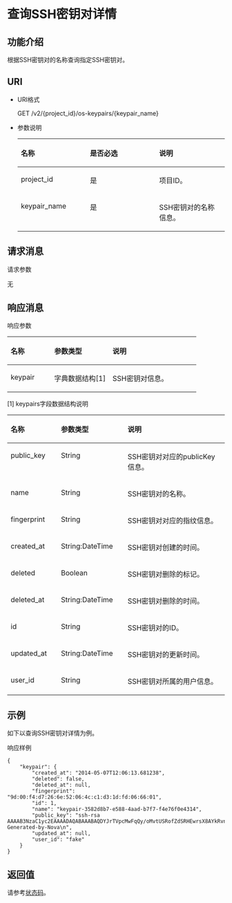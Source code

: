 # 查询SSH密钥对详情<a name="dew_02_0202"></a>

## 功能介绍<a name="s1e7d7cf7c81f4ccea8873f590cb1cae5"></a>

根据SSH密钥对的名称查询指定SSH密钥对。

## URI<a name="s9989a8d799ea410aa4549ae1057dabdf"></a>

-   URI格式

    GET /v2/\{project\_id\}/os-keypairs/\{keypair\_name\}

-   参数说明

    <a name="zh-cn_topic_0020212677_table51931981"></a>
    <table><thead align="left"><tr id="zh-cn_topic_0020212677_row62634432"><th class="cellrowborder" valign="top" width="33.33333333333333%" id="mcps1.1.4.1.1"><p id="zh-cn_topic_0020212677_p40224245"><a name="zh-cn_topic_0020212677_p40224245"></a><a name="zh-cn_topic_0020212677_p40224245"></a>名称</p>
    </th>
    <th class="cellrowborder" valign="top" width="33.33333333333333%" id="mcps1.1.4.1.2"><p id="zh-cn_topic_0020212677_p36938398"><a name="zh-cn_topic_0020212677_p36938398"></a><a name="zh-cn_topic_0020212677_p36938398"></a>是否必选</p>
    </th>
    <th class="cellrowborder" valign="top" width="33.33333333333333%" id="mcps1.1.4.1.3"><p id="zh-cn_topic_0020212677_p39220260"><a name="zh-cn_topic_0020212677_p39220260"></a><a name="zh-cn_topic_0020212677_p39220260"></a>说明</p>
    </th>
    </tr>
    </thead>
    <tbody><tr id="zh-cn_topic_0020212677_row22724462"><td class="cellrowborder" valign="top" width="33.33333333333333%" headers="mcps1.1.4.1.1 "><p id="zh-cn_topic_0020212677_p28742116"><a name="zh-cn_topic_0020212677_p28742116"></a><a name="zh-cn_topic_0020212677_p28742116"></a>project_id</p>
    </td>
    <td class="cellrowborder" valign="top" width="33.33333333333333%" headers="mcps1.1.4.1.2 "><p id="zh-cn_topic_0020212677_p46410096"><a name="zh-cn_topic_0020212677_p46410096"></a><a name="zh-cn_topic_0020212677_p46410096"></a>是</p>
    </td>
    <td class="cellrowborder" valign="top" width="33.33333333333333%" headers="mcps1.1.4.1.3 "><p id="zh-cn_topic_0020212677_p1121399"><a name="zh-cn_topic_0020212677_p1121399"></a><a name="zh-cn_topic_0020212677_p1121399"></a>项目ID。</p>
    </td>
    </tr>
    <tr id="zh-cn_topic_0020212677_row10092597"><td class="cellrowborder" valign="top" width="33.33333333333333%" headers="mcps1.1.4.1.1 "><p id="zh-cn_topic_0020212677_p12194051"><a name="zh-cn_topic_0020212677_p12194051"></a><a name="zh-cn_topic_0020212677_p12194051"></a>keypair_name</p>
    </td>
    <td class="cellrowborder" valign="top" width="33.33333333333333%" headers="mcps1.1.4.1.2 "><p id="zh-cn_topic_0020212677_p48194049"><a name="zh-cn_topic_0020212677_p48194049"></a><a name="zh-cn_topic_0020212677_p48194049"></a>是</p>
    </td>
    <td class="cellrowborder" valign="top" width="33.33333333333333%" headers="mcps1.1.4.1.3 "><p id="zh-cn_topic_0020212677_p11403863"><a name="zh-cn_topic_0020212677_p11403863"></a><a name="zh-cn_topic_0020212677_p11403863"></a>SSH密钥对的名称信息。</p>
    </td>
    </tr>
    </tbody>
    </table>


## 请求消息<a name="sb0d89416d8514c06a864a9b918fede75"></a>

请求参数

无

## 响应消息<a name="s5d60eac200ac49f0a14a92ce782e3404"></a>

响应参数 

<a name="zh-cn_topic_0020212677_table49096623"></a>
<table><thead align="left"><tr id="zh-cn_topic_0020212677_row20553506"><th class="cellrowborder" valign="top" width="23.057694230576942%" id="mcps1.1.4.1.1"><p id="zh-cn_topic_0020212677_p54221300"><a name="zh-cn_topic_0020212677_p54221300"></a><a name="zh-cn_topic_0020212677_p54221300"></a>名称</p>
</th>
<th class="cellrowborder" valign="top" width="30.76692330766923%" id="mcps1.1.4.1.2"><p id="zh-cn_topic_0020212677_p1866374"><a name="zh-cn_topic_0020212677_p1866374"></a><a name="zh-cn_topic_0020212677_p1866374"></a>参数类型</p>
</th>
<th class="cellrowborder" valign="top" width="46.17538246175382%" id="mcps1.1.4.1.3"><p id="zh-cn_topic_0020212677_p16958614"><a name="zh-cn_topic_0020212677_p16958614"></a><a name="zh-cn_topic_0020212677_p16958614"></a>说明</p>
</th>
</tr>
</thead>
<tbody><tr id="zh-cn_topic_0020212677_row31470474"><td class="cellrowborder" valign="top" width="23.057694230576942%" headers="mcps1.1.4.1.1 "><p id="zh-cn_topic_0020212677_p66080459"><a name="zh-cn_topic_0020212677_p66080459"></a><a name="zh-cn_topic_0020212677_p66080459"></a>keypair</p>
</td>
<td class="cellrowborder" valign="top" width="30.76692330766923%" headers="mcps1.1.4.1.2 "><p id="zh-cn_topic_0020212677_p30630481"><a name="zh-cn_topic_0020212677_p30630481"></a><a name="zh-cn_topic_0020212677_p30630481"></a>字典数据结构[1]</p>
</td>
<td class="cellrowborder" valign="top" width="46.17538246175382%" headers="mcps1.1.4.1.3 "><p id="zh-cn_topic_0020212677_p49478440"><a name="zh-cn_topic_0020212677_p49478440"></a><a name="zh-cn_topic_0020212677_p49478440"></a>SSH密钥对信息。</p>
</td>
</tr>
</tbody>
</table>

\[1\] keypairs字段数据结构说明

<a name="zh-cn_topic_0020212677_table32323009"></a>
<table><thead align="left"><tr id="zh-cn_topic_0020212677_row56122340"><th class="cellrowborder" valign="top" width="23.119999999999997%" id="mcps1.1.4.1.1"><p id="zh-cn_topic_0020212677_p49615719"><a name="zh-cn_topic_0020212677_p49615719"></a><a name="zh-cn_topic_0020212677_p49615719"></a>名称</p>
</th>
<th class="cellrowborder" valign="top" width="30.64%" id="mcps1.1.4.1.2"><p id="zh-cn_topic_0020212677_p50743509"><a name="zh-cn_topic_0020212677_p50743509"></a><a name="zh-cn_topic_0020212677_p50743509"></a>参数类型</p>
</th>
<th class="cellrowborder" valign="top" width="46.239999999999995%" id="mcps1.1.4.1.3"><p id="zh-cn_topic_0020212677_p16583569"><a name="zh-cn_topic_0020212677_p16583569"></a><a name="zh-cn_topic_0020212677_p16583569"></a>说明</p>
</th>
</tr>
</thead>
<tbody><tr id="zh-cn_topic_0020212677_row1091845"><td class="cellrowborder" valign="top" width="23.119999999999997%" headers="mcps1.1.4.1.1 "><p id="zh-cn_topic_0020212677_p21330650"><a name="zh-cn_topic_0020212677_p21330650"></a><a name="zh-cn_topic_0020212677_p21330650"></a>public_key</p>
</td>
<td class="cellrowborder" valign="top" width="30.64%" headers="mcps1.1.4.1.2 "><p id="zh-cn_topic_0020212677_p28418246"><a name="zh-cn_topic_0020212677_p28418246"></a><a name="zh-cn_topic_0020212677_p28418246"></a>String</p>
</td>
<td class="cellrowborder" valign="top" width="46.239999999999995%" headers="mcps1.1.4.1.3 "><p id="zh-cn_topic_0020212677_p47371280"><a name="zh-cn_topic_0020212677_p47371280"></a><a name="zh-cn_topic_0020212677_p47371280"></a>SSH密钥对对应的publicKey信息。</p>
</td>
</tr>
<tr id="zh-cn_topic_0020212677_row23688339"><td class="cellrowborder" valign="top" width="23.119999999999997%" headers="mcps1.1.4.1.1 "><p id="zh-cn_topic_0020212677_p39707298"><a name="zh-cn_topic_0020212677_p39707298"></a><a name="zh-cn_topic_0020212677_p39707298"></a>name</p>
</td>
<td class="cellrowborder" valign="top" width="30.64%" headers="mcps1.1.4.1.2 "><p id="zh-cn_topic_0020212677_p2977371"><a name="zh-cn_topic_0020212677_p2977371"></a><a name="zh-cn_topic_0020212677_p2977371"></a>String</p>
</td>
<td class="cellrowborder" valign="top" width="46.239999999999995%" headers="mcps1.1.4.1.3 "><p id="zh-cn_topic_0020212677_p23019892"><a name="zh-cn_topic_0020212677_p23019892"></a><a name="zh-cn_topic_0020212677_p23019892"></a>SSH密钥对的名称。</p>
</td>
</tr>
<tr id="r3c4e33fabc9540c68209359a32a980a2"><td class="cellrowborder" valign="top" width="23.119999999999997%" headers="mcps1.1.4.1.1 "><p id="aa970d73ce0284adf939a2aa27641ee7c"><a name="aa970d73ce0284adf939a2aa27641ee7c"></a><a name="aa970d73ce0284adf939a2aa27641ee7c"></a>fingerprint</p>
</td>
<td class="cellrowborder" valign="top" width="30.64%" headers="mcps1.1.4.1.2 "><p id="ac7b8a303cc3844d984af9934f64f884f"><a name="ac7b8a303cc3844d984af9934f64f884f"></a><a name="ac7b8a303cc3844d984af9934f64f884f"></a>String</p>
</td>
<td class="cellrowborder" valign="top" width="46.239999999999995%" headers="mcps1.1.4.1.3 "><p id="a64be21efe04340d48300e885affd4470"><a name="a64be21efe04340d48300e885affd4470"></a><a name="a64be21efe04340d48300e885affd4470"></a>SSH密钥对对应的指纹信息。</p>
</td>
</tr>
<tr id="zh-cn_topic_0020212677_row5852437"><td class="cellrowborder" valign="top" width="23.119999999999997%" headers="mcps1.1.4.1.1 "><p id="zh-cn_topic_0020212677_p4285383"><a name="zh-cn_topic_0020212677_p4285383"></a><a name="zh-cn_topic_0020212677_p4285383"></a>created_at</p>
</td>
<td class="cellrowborder" valign="top" width="30.64%" headers="mcps1.1.4.1.2 "><p id="zh-cn_topic_0020212677_p64894876"><a name="zh-cn_topic_0020212677_p64894876"></a><a name="zh-cn_topic_0020212677_p64894876"></a>String:DateTime</p>
</td>
<td class="cellrowborder" valign="top" width="46.239999999999995%" headers="mcps1.1.4.1.3 "><p id="zh-cn_topic_0020212677_p63724816"><a name="zh-cn_topic_0020212677_p63724816"></a><a name="zh-cn_topic_0020212677_p63724816"></a>SSH密钥对创建的时间。</p>
</td>
</tr>
<tr id="zh-cn_topic_0020212677_row36652435"><td class="cellrowborder" valign="top" width="23.119999999999997%" headers="mcps1.1.4.1.1 "><p id="zh-cn_topic_0020212677_p16057296"><a name="zh-cn_topic_0020212677_p16057296"></a><a name="zh-cn_topic_0020212677_p16057296"></a>deleted</p>
</td>
<td class="cellrowborder" valign="top" width="30.64%" headers="mcps1.1.4.1.2 "><p id="zh-cn_topic_0020212677_p58113810"><a name="zh-cn_topic_0020212677_p58113810"></a><a name="zh-cn_topic_0020212677_p58113810"></a>Boolean</p>
</td>
<td class="cellrowborder" valign="top" width="46.239999999999995%" headers="mcps1.1.4.1.3 "><p id="zh-cn_topic_0020212677_p19274797"><a name="zh-cn_topic_0020212677_p19274797"></a><a name="zh-cn_topic_0020212677_p19274797"></a>SSH密钥对删除的标记。</p>
</td>
</tr>
<tr id="zh-cn_topic_0020212677_row39255446"><td class="cellrowborder" valign="top" width="23.119999999999997%" headers="mcps1.1.4.1.1 "><p id="zh-cn_topic_0020212677_p25574597"><a name="zh-cn_topic_0020212677_p25574597"></a><a name="zh-cn_topic_0020212677_p25574597"></a>deleted_at</p>
</td>
<td class="cellrowborder" valign="top" width="30.64%" headers="mcps1.1.4.1.2 "><p id="zh-cn_topic_0020212677_p22776773"><a name="zh-cn_topic_0020212677_p22776773"></a><a name="zh-cn_topic_0020212677_p22776773"></a>String:DateTime</p>
</td>
<td class="cellrowborder" valign="top" width="46.239999999999995%" headers="mcps1.1.4.1.3 "><p id="zh-cn_topic_0020212677_p28378258"><a name="zh-cn_topic_0020212677_p28378258"></a><a name="zh-cn_topic_0020212677_p28378258"></a>SSH密钥对删除的时间。</p>
</td>
</tr>
<tr id="zh-cn_topic_0020212677_row54077734"><td class="cellrowborder" valign="top" width="23.119999999999997%" headers="mcps1.1.4.1.1 "><p id="zh-cn_topic_0020212677_p18220335"><a name="zh-cn_topic_0020212677_p18220335"></a><a name="zh-cn_topic_0020212677_p18220335"></a>id</p>
</td>
<td class="cellrowborder" valign="top" width="30.64%" headers="mcps1.1.4.1.2 "><p id="zh-cn_topic_0020212677_p22737212"><a name="zh-cn_topic_0020212677_p22737212"></a><a name="zh-cn_topic_0020212677_p22737212"></a>String</p>
</td>
<td class="cellrowborder" valign="top" width="46.239999999999995%" headers="mcps1.1.4.1.3 "><p id="zh-cn_topic_0020212677_p66647176"><a name="zh-cn_topic_0020212677_p66647176"></a><a name="zh-cn_topic_0020212677_p66647176"></a>SSH密钥对的ID。</p>
</td>
</tr>
<tr id="zh-cn_topic_0020212677_row62953674"><td class="cellrowborder" valign="top" width="23.119999999999997%" headers="mcps1.1.4.1.1 "><p id="zh-cn_topic_0020212677_p66082838"><a name="zh-cn_topic_0020212677_p66082838"></a><a name="zh-cn_topic_0020212677_p66082838"></a>updated_at</p>
</td>
<td class="cellrowborder" valign="top" width="30.64%" headers="mcps1.1.4.1.2 "><p id="zh-cn_topic_0020212677_p46241663"><a name="zh-cn_topic_0020212677_p46241663"></a><a name="zh-cn_topic_0020212677_p46241663"></a>String:DateTime</p>
</td>
<td class="cellrowborder" valign="top" width="46.239999999999995%" headers="mcps1.1.4.1.3 "><p id="zh-cn_topic_0020212677_p21523158"><a name="zh-cn_topic_0020212677_p21523158"></a><a name="zh-cn_topic_0020212677_p21523158"></a>SSH密钥对的更新时间。</p>
</td>
</tr>
<tr id="zh-cn_topic_0020212677_row59490699"><td class="cellrowborder" valign="top" width="23.119999999999997%" headers="mcps1.1.4.1.1 "><p id="zh-cn_topic_0020212677_p54017281"><a name="zh-cn_topic_0020212677_p54017281"></a><a name="zh-cn_topic_0020212677_p54017281"></a>user_id</p>
</td>
<td class="cellrowborder" valign="top" width="30.64%" headers="mcps1.1.4.1.2 "><p id="zh-cn_topic_0020212677_p5473047"><a name="zh-cn_topic_0020212677_p5473047"></a><a name="zh-cn_topic_0020212677_p5473047"></a>String</p>
</td>
<td class="cellrowborder" valign="top" width="46.239999999999995%" headers="mcps1.1.4.1.3 "><p id="zh-cn_topic_0020212677_p30428869"><a name="zh-cn_topic_0020212677_p30428869"></a><a name="zh-cn_topic_0020212677_p30428869"></a>SSH密钥对所属的用户信息。</p>
</td>
</tr>
</tbody>
</table>

## 示例<a name="section83012587215"></a>

如下以查询SSH密钥对详情为例。

响应样例

```
{
    "keypair": {
        "created_at": "2014-05-07T12:06:13.681238",
        "deleted": false,
        "deleted_at": null,
        "fingerprint": "9d:00:f4:d7:26:6e:52:06:4c:c1:d3:1d:fd:06:66:01",
        "id": 1,
        "name": "keypair-3582d8b7-e588-4aad-b7f7-f4e76f0e4314",
        "public_key": "ssh-rsa AAAAB3NzaC1yc2EAAAADAQABAAABAQDYJrTVpcMwFqQy/oMvtUSRofZdSRHEwrsX8AYkRvn2ZnCXM+b6+GZ2NQuuWj+ocznlnwiGFQDsL/yeE+/kurqcPJFKKp60mToXIMyzioFxW88fJtwEWawHKAclbHWpR1t4fQ4DS+/sIbX/Yd9btlVQ2tpQjodGDbM9Tr9/+/3i6rcR+EoLqmbgCgAiGiVV6VbM2Zx79yUwd+GnQejHX8BlYZoOjCnt3NREsITcmWE9FVFy6TnLmahs3FkEO/QGgWGkaohAJlsgaVvSWGgDn2AujKYwyDokK3dXyeX3m2Vmc3ejiqPa/C4nRrCOlko5nSgV/9IXRx1ERImsqZnE9usB Generated-by-Nova\n",
        "updated_at": null,
        "user_id": "fake"
    }
}
```

## 返回值<a name="seae59e871b2642bead4841fae23e5c85"></a>

请参考[状态码](状态码.md)。

